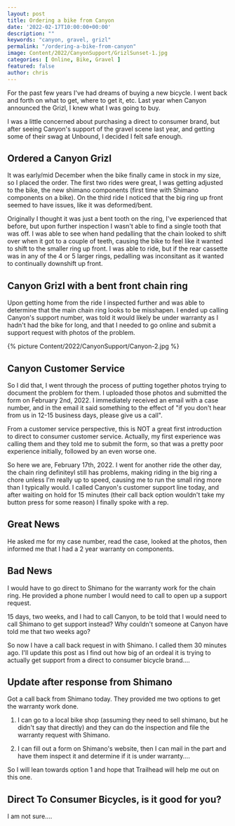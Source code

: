 ```yaml
---
layout: post
title: Ordering a bike from Canyon
date: '2022-02-17T10:00:00+00:00'
description: ""
keywords: "canyon, gravel, grizl"
permalink: "/ordering-a-bike-from-canyon"
image: Content/2022/CanyonSupport/GrizlSunset-1.jpg
categories: [ Online, Bike, Gravel ]
featured: false
author: chris
---
```

For the past few years I've had dreams of buying a new bicycle. I went back and forth on what to get, where to get it, etc. Last year when Canyon announced the Grizl, I knew what I was going to buy.

I was a little concerned about purchasing a direct to consumer brand, but after seeing Canyon's support of the gravel scene last year, and getting some of their swag at Unbound, I decided I felt safe enough.

## Ordered a Canyon Grizl

It was early/mid December when the bike finally came in stock in my size, so I placed the order. The first two rides were great, I was getting adjusted to the bike, the new shimano components (first time with Shimano components on a bike). On the third ride I noticed that the big ring up front seemed to have issues, like it was deformed/bent.

Originally I thought it was just a bent tooth on the ring, I've experienced that before, but upon further inspection I wasn't able to find a single tooth that was off. I was able to see when hand pedalling that the chain looked to shift over when it got to a couple of teeth, causing the bike to feel like it wanted to shift to the smaller ring up front. I was able to ride, but if the rear cassette was in any of the 4 or 5 larger rings, pedalling was inconsitant as it wanted to continually downshift up front.

## Canyon Grizl with a bent front chain ring

Upon getting home from the ride I inspected further and was able to determine that the main chain ring looks to be misshapen. I ended up calling Canyon's support number, was told it would likely be under warranty as I hadn't had the bike for long, and that I needed to go online and submit a support request with photos of the problem.

{% picture Content/2022/CanyonSupport/Canyon-2.jpg %}

## Canyon Customer Service

So I did that, I went through the process of putting together photos trying to document the problem for them. I uploaded those photos and submitted the form on February 2nd, 2022. I immediately received an email with a case number, and in the email it said something to the effect of "if you don't hear from us in 12-15 business days, please give us a call".

From a customer service perspective, this is NOT a great first introduction to direct to consumer customer service. Actually, my first experience was calling them and they told me to submit the form, so that was a pretty poor experience initially, followed by an even worse one.

So here we are, February 17th, 2022. I went for another ride the other day, the chain ring definiteyl still has problems, making riding in the big ring a chore unless I'm really up to speed, causing me to run the small ring more than I typically would. I called Canyon's customer support line today, and after waiting on hold for 15 minutes (their call back option wouldn't take my button press for some reason) I finally spoke with a rep.

## Great News 
He asked me for my case number, read the case, looked at the photos, then informed me that I had a 2 year warranty on components.

## Bad News

I would have to go direct to Shimano for the warranty work for the chain ring. He provided a phone number I would need to call to open up a support request.

15 days, two weeks, and I had to call Canyon, to be told that I would need to call Shimano to get support instead? Why couldn't someone at Canyon have told me that two weeks ago?

So now I have a call back request in with Shimano. I called them 30 minutes ago. I'll update this post as I find out how big of an ordeal it is trying to actually get support from a direct to consumer bicycle brand.... 

## Update after response from Shimano

Got a call back from Shimano today. They provided me two options to get the warranty work done.

1) I can go to a local bike shop (assuming they need to sell shimano, but he didn't say that directly) and they can do the inspection and file the warranty request with Shimano.

2) I can fill out a form on Shimano's website, then I can mail in the part and have them inspect it and determine if it is under warranty....

So I will lean towards option 1 and hope that Trailhead will help me out on this one. 

## Direct To  Consumer Bicycles, is it good for you? 

I am not sure....